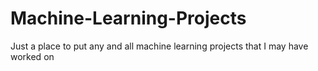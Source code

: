 # Machine-Learning-Projects
Just a place to put any and all machine learning projects that I may have worked on
